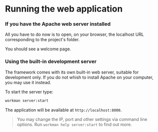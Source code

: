 # Running the web application

### If you have the Apache web server installed

All you have to do now is to open, on your browser, the localhost URL corresponding to the project's folder.

You should see a welcome page.

### Using the built-in development server

The framework comes with its own built-in web server, suitable for development only. If you do not whish to install Apache on your computer, you may use it instead.

To start the server type:

```bash
workman server:start
```

The application will be available at `http://localhost:8000`.

> You may change the IP, port and other settings via command line options. Run `workman help server:start` to find out more.
